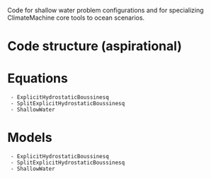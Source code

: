 Code for shallow water problem configurations and for specializing ClimateMachine core tools to ocean scenarios.

# Code structure (aspirational)

# Equations
     - ExplicitHydrostaticBoussinesq
     - SplitExplicitHydrostaticBoussinesq
     - ShallowWater

# Models
     - ExplicitHydrostaticBoussinesq
     - SplitExplicitHydrostaticBoussinesq
     - ShallowWater

